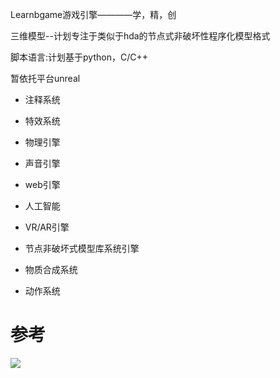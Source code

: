 Learnbgame游戏引擎————学，精，创

三维模型--计划专注于类似于hda的节点式非破坏性程序化模型格式

脚本语言:计划基于python，C/C++

暂依托平台unreal

*	注释系统

*	特效系统

*	物理引擎

*	声音引擎

*	web引擎

*	人工智能

*	VR/AR引擎

*	节点非破坏式模型库系统引擎

*	物质合成系统

*	动作系统

# 参考

![](https://github.com/BlenderCN/Learnbgame/blob/master/mDrivEngine/game104.jpg)
